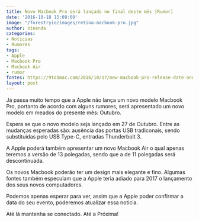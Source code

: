 ```yaml
---
title: Novo Macbook Pro será lançado no final deste mês [Rumor]
date: '2016-10-18 15:09:00'
image: "/forestryio/images/retina-macbook-pro.jpg"
author: zinenda
categories:
- Noticias
- Rumores
tags:
- Apple
- Macbook Pro
- Macbook Air
- rumor
fontes: https://9to5mac.com/2016/10/17/new-macbook-pro-release-date-and-announcement/
layout: post
---
```

Já passa muito tempo que a Apple não lança um novo modelo Macbook Pro, portanto de acordo com alguns rumores, será apresentado um novo modelo em meados do presente mês: Outubro.

Espera se que o novo modelo seja lançado em 27 de Outubro. Entre as mudanças esperadas são: ausência das portas USB tradiconais, sendo substituidas pelo USB Type-C, entradas Thunderbolt 3.

A Apple poderá também apresentar um novo Macbook Air o qual apenas teremos a versão de 13 polegadas, sendo que a de 11 polegadas será descontinuada.

Os novos Macbook poderão ter um design mais elegante e fino. Algumas fontes também especulam que a Apple teria adiado para 2017 o lançamento dos seus novos computadores.

Podemos apenas esperar para ver, assim que a Apple poder confirmar a data do seu evento, poderemos atualizar essa noticia.

Até lá mantenha se conectado. Até a Próxima!